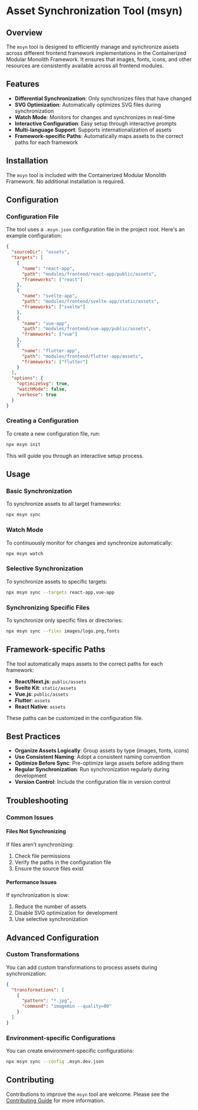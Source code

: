 # Asset Synchronization Tool (msyn)

## Overview

The `msyn` tool is designed to efficiently manage and synchronize assets across different frontend framework implementations in the Containerized Modular Monolith Framework. It ensures that images, fonts, icons, and other resources are consistently available across all frontend modules.

## Features

- **Differential Synchronization**: Only synchronizes files that have changed
- **SVG Optimization**: Automatically optimizes SVG files during synchronization
- **Watch Mode**: Monitors for changes and synchronizes in real-time
- **Interactive Configuration**: Easy setup through interactive prompts
- **Multi-language Support**: Supports internationalization of assets
- **Framework-specific Paths**: Automatically maps assets to the correct paths for each framework

## Installation

The `msyn` tool is included with the Containerized Modular Monolith Framework. No additional installation is required.

## Configuration

### Configuration File

The tool uses a `.msyn.json` configuration file in the project root. Here's an example configuration:

```json
{
  "sourceDir": "assets",
  "targets": [
    {
      "name": "react-app",
      "path": "modules/frontend/react-app/public/assets",
      "frameworks": ["react"]
    },
    {
      "name": "svelte-app",
      "path": "modules/frontend/svelte-app/static/assets",
      "frameworks": ["svelte"]
    },
    {
      "name": "vue-app",
      "path": "modules/frontend/vue-app/public/assets",
      "frameworks": ["vue"]
    },
    {
      "name": "flutter-app",
      "path": "modules/frontend/flutter-app/assets",
      "frameworks": ["flutter"]
    }
  ],
  "options": {
    "optimizeSvg": true,
    "watchMode": false,
    "verbose": true
  }
}
```

### Creating a Configuration

To create a new configuration file, run:

```bash
npx msyn init
```

This will guide you through an interactive setup process.

## Usage

### Basic Synchronization

To synchronize assets to all target frameworks:

```bash
npx msyn sync
```

### Watch Mode

To continuously monitor for changes and synchronize automatically:

```bash
npx msyn watch
```

### Selective Synchronization

To synchronize assets to specific targets:

```bash
npx msyn sync --targets react-app,vue-app
```

### Synchronizing Specific Files

To synchronize only specific files or directories:

```bash
npx msyn sync --files images/logo.png,fonts
```

## Framework-specific Paths

The tool automatically maps assets to the correct paths for each framework:

- **React/Next.js**: `public/assets`
- **Svelte Kit**: `static/assets`
- **Vue.js**: `public/assets`
- **Flutter**: `assets`
- **React Native**: `assets`

These paths can be customized in the configuration file.

## Best Practices

- **Organize Assets Logically**: Group assets by type (images, fonts, icons)
- **Use Consistent Naming**: Adopt a consistent naming convention
- **Optimize Before Sync**: Pre-optimize large assets before adding them
- **Regular Synchronization**: Run synchronization regularly during development
- **Version Control**: Include the configuration file in version control

## Troubleshooting

### Common Issues

#### Files Not Synchronizing

If files aren't synchronizing:
1. Check file permissions
2. Verify the paths in the configuration file
3. Ensure the source files exist

#### Performance Issues

If synchronization is slow:
1. Reduce the number of assets
2. Disable SVG optimization for development
3. Use selective synchronization

## Advanced Configuration

### Custom Transformations

You can add custom transformations to process assets during synchronization:

```json
{
  "transformations": [
    {
      "pattern": "*.jpg",
      "command": "imagemin --quality=80"
    }
  ]
}
```

### Environment-specific Configurations

You can create environment-specific configurations:

```bash
npx msyn sync --config .msyn.dev.json
```

## Contributing

Contributions to improve the `msyn` tool are welcome. Please see the [Contributing Guide](./contributing.md) for more information.

